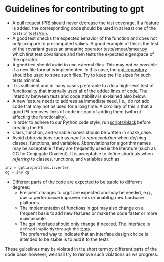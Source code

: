 # Guidelines for contributing to gpt
- A pull request (PR) should never decrease the test coverage.  If a feature is added, the corresponding code should be used in at least one of the tests of [tests/run](https://github.com/lehner/gpt/blob/master/tests/run).
- A good test checks the expected behavior of the function and does not *only* compare to precomputed values.  A good example of this is the test of the covariant gaussian smearing operator [tests/smear/smear.py](https://github.com/lehner/gpt/blob/master/tests/create/smear.py) which first test covariance and then tests the expected eigenspace of the operator.
- A good test should avoid to use external files.  This may not be possible if a new file format is implemented. 
  In this case, the [gpt-repository](https://github.com/lehner/gpt-repository) should be used to store such files.  Try to keep the file sizes for such tests minimal.
- It is sufficient and in many cases preferable to add a high-level test of functionality that internally uses all of the added lines of code. 
  The interplay between tests and code stability is explained also below.
- A new feature needs to address an immediate need, i.e., do not add code that may not be used for a long time.  A corollary of this is that a good PR removes lines of code instead of adding them (without affecting the functionality).
- In order to adhere to our Python code style, run [scripts/black](https://github.com/lehner/gpt/blob/master/scripts/black) before creating the PR.
- Class, function, and variable names should be written in snake_case.
- Avoid abbreviations such as *repr* for *representation* when *defining* classes, functions, and variables.  Abbreviations for algorithm names may be acceptable if they are frequently used in the literature (such as CG for Conjugate Gradient).
  It is acceptable to define shortcuts when *referring* to classes, functions, and variables such as
```python
inv = gpt.algorithms.inverter
cg = inv.cg
```
- Different parts of the code are expected to be stable to different degrees:
  - Frequent changes to cgpt are expected and may be needed, e.g., due to performance improvements or enabling new hardware platforms.
  - The implementation of functions in gpt may also change on a frequent basis to add new features or make the code faster or more maintainable.
  - The gpt interface should only change if needed.  The interface is defined implicitly through the [tests](https://github.com/lehner/gpt/blob/master/tests).  
  The preferred way to indicate that an interface design choice is intended to be stable is to add it to the tests.

These guidelines may be violated in the short term by different parts of the code base, however, we shall try to remove such violations as we progress.
